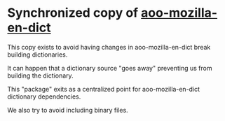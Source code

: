 # Synchronized copy of [aoo-mozilla-en-dict](https://github.com/marcoagpinto/aoo-mozilla-en-dict)

This copy exists to avoid having changes in aoo-mozilla-en-dict break building dictionaries.

It can happen that a dictionary source "goes away" preventing us from building the dictionary.

This "package" exits as a centralized point for aoo-mozilla-en-dict dictionary dependencies.

We also try to avoid including binary files.

